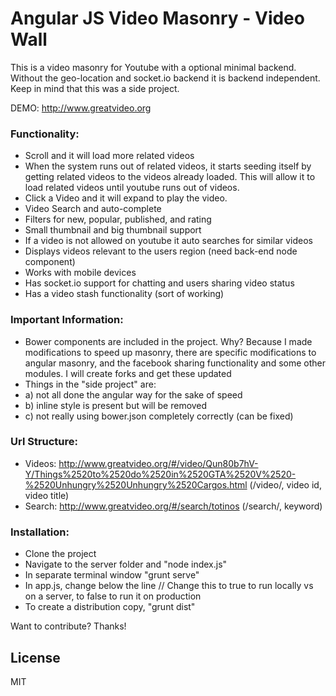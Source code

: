 # Angular JS Video Masonry - Video Wall
This is a video masonry for Youtube with a optional minimal backend. Without the geo-location and socket.io backend it is backend independent.  Keep in mind that this was a side project.

DEMO: http://www.greatvideo.org

### Functionality:
  - Scroll and it will load more related videos
  - When the system runs out of related videos, it starts seeding itself by getting related videos to the videos already loaded. This will allow it to load related videos until youtube runs out of videos.
  - Click a Video and it will expand to play the video.
  - Video Search and auto-complete
  - Filters for new, popular, published, and rating
  - Small thumbnail and big thumbnail support
  - If a video is not allowed on youtube it auto searches for similar videos
  - Displays videos relevant to the users region (need back-end node component)
  - Works with mobile devices
  - Has socket.io support for chatting and users sharing video status
  - Has a video stash functionality (sort of working)

### Important Information:
- Bower components are included in the project. Why? Because I made modifications to speed up masonry, there are specific modifications to angular masonry, and the facebook sharing functionality and some other modules. I will create forks and get these updated
- Things in the "side project" are:
- a) not all done the angular way for the sake of speed
- b) inline style is present but will be removed
- c) not really using bower.json completely correctly (can be fixed)

### Url Structure:
  - Videos: http://www.greatvideo.org/#/video/Qun80b7hV-Y/Things%2520to%2520do%2520in%2520GTA%2520V%2520-%2520Unhungry%2520Unhungry%2520Cargos.html (/video/, video id, video title)
  - Search: http://www.greatvideo.org/#/search/totinos (/search/, keyword)

### Installation:
  - Clone the project
  - Navigate to the server folder and "node index.js"
  - In separate terminal window "grunt serve"
  - In app.js, change below the line // Change this to true to run locally vs on a server, to false to run it on production
  - To create a distribution copy, "grunt dist"

Want to contribute? Thanks!

License
----
MIT